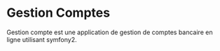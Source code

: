 Gestion Comptes
========================

Gestion compte est une application de gestion de comptes bancaire en ligne utilisant symfony2.
